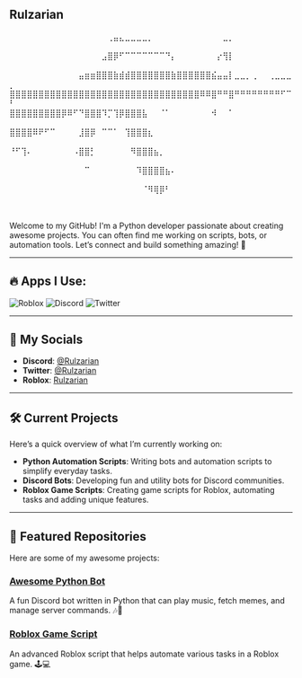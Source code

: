 ## Rulzarian

⠀⠀⠀⠀⠀⠀⠀⠀⠀⠀⠀⠀⠀⠀⠀⠀⠀⢀⣤⣄⣀⣀⣀⣀⡀⠀⠀⠀⠀⠀⠀⠀⠀⠀⠀⠀⠀⣀⡀⠀⠀⠀⠀⠀⠀⠀⠀⠀⠀⠀
⠀⠀⠀⠀⠀⠀⠀⠀⠀⠀⠀⠀⠀⠀⠀⠀⣠⣿⡿⠋⠉⠉⠉⠉⠉⠉⠉⠙⡄⠀⠀⠀⠀⠀⠀⠀⡔⢻⡇⠀⠀⠀⠀⠀⠀⠀⠀⠀⠀⠀
⠀⠀⠀⠀⠀⠀⠀⠀⠀⠀⠀⠀⣤⣶⣶⣿⣿⣿⣷⣾⣾⣿⣿⣿⣿⣿⣿⣿⣷⣿⣿⣿⣿⣿⣿⣮⣤⣤⡇⣀⣀⡀⢀⠀⠀⢀⣀⣀⣀⡀
⣿⣿⣿⣿⣿⣿⣿⣿⣿⣿⣿⣿⣿⣿⣿⣿⣿⣿⣿⣿⣿⣿⣿⣿⣿⣿⣿⣿⣿⣿⣿⣿⣿⠿⠿⣿⠛⠛⣿⠛⠛⠛⠛⠛⠛⠛⠛⠋⠉⠃
⣿⣿⣿⣿⣿⣿⣿⣿⣿⡿⠿⠋⠙⣿⣿⣿⠹⡉⢹⡿⣿⣿⣿⣧⠀⠀⠈⠁⠀⠀⠀⠀⠀⠀⠀⠺⠀⠀⠁⠀⠀⠀⠀⠀⠀⠀⠀⠀⠀⠀
⣿⣿⣿⣿⠿⠟⠋⠉⠀⠀⠀⠀⣸⣿⡿⠀⠉⠉⠁⠀⢹⣿⣿⣿⣆⠀⠀⠀⠀⠀⠀⠀⠀⠀⠀⠀⠀⠀⠀⠀⠀⠀⠀⠀⠀⠀⠀⠀⠀⠀
⠘⠋⢹⠄⠀⠀⠀⠀⠀⠀⠀⠠⣿⣿⡃⠀⠀⠀⠀⠀⠀⠻⣿⣿⣿⣦⡀⠀⠀⠀⠀⠀⠀⠀⠀⠀⠀⠀⠀⠀⠀⠀⠀⠀⠀⠀⠀⠀⠀⠀
⠀⠀⠀⠀⠀⠀⠀⠀⠀⠀⠀⠀⠀⠉⠀⠀⠀⠀⠀⠀⠀⠀⠹⣿⣿⣿⣿⣦⠄⠀⠀⠀⠀⠀⠀⠀⠀⠀⠀⠀⠀⠀⠀⠀⠀⠀⠀⠀⠀⠀
⠀⠀⠀⠀⠀⠀⠀⠀⠀⠀⠀⠀⠀⠀⠀⠀⠀⠀⠀⠀⠀⠀⠀⠈⠻⢿⡿⠃⠀⠀⠀⠀⠀⠀⠀⠀⠀⠀⠀⠀⠀⠀⠀⠀⠀⠀⠀⠀⠀⠀
⠀⠀⠀⠀⠀⠀⠀⠀⠀⠀⠀⠀⠀⠀⠀⠀⠀⠀⠀⠀⠀⠀⠀⠀⠀⠀⠀⠀⠀⠀⠀⠀⠀⠀⠀⠀⠀⠀⠀⠀⠀⠀⠀⠀⠀⠀⠀⠀⠀

Welcome to my GitHub! I'm a Python developer passionate about creating awesome projects. You can often find me working on scripts, bots, or automation tools. Let’s connect and build something amazing! 🚀

---

## 🔥 Apps I Use:

![Roblox](https://img.shields.io/badge/Roblox-3076D6?style=for-the-badge&logo=roblox&logoColor=white)
![Discord](https://img.shields.io/badge/Discord-7289DA?style=for-the-badge&logo=discord&logoColor=white)
![Twitter](https://img.shields.io/badge/Twitter-1DA1F2?style=for-the-badge&logo=twitter&logoColor=white)

---

## 📌 My Socials

- **Discord**: [@Rulzarian](https://discord.com/users/1304535965573845065)
- **Twitter**: [@Rulzarian](https://x.com/Rulzarian)
- **Roblox**:  [Rulzarian](https://www.roblox.com/users/7560379305/profile)



---

## 🛠️ Current Projects

Here’s a quick overview of what I’m currently working on:

- **Python Automation Scripts**: Writing bots and automation scripts to simplify everyday tasks.
- **Discord Bots**: Developing fun and utility bots for Discord communities.
- **Roblox Game Scripts**: Creating game scripts for Roblox, automating tasks and adding unique features.

---

## 🚀 Featured Repositories

Here are some of my awesome projects:

### [Awesome Python Bot](https://github.com/your-username/awesome-python-bot)

A fun Discord bot written in Python that can play music, fetch memes, and manage server commands. 🎶🎉

### [Roblox Game Script](https://github.com/your-username/roblox-game-script)

An advanced Roblox script that helps automate various tasks in a Roblox game. 🕹️💻


